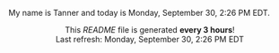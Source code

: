 My name is Tanner and today is Monday, September 30, 2:26 PM EDT.

<p align="center">This <i>README</i> file is generated <b>every 3 hours</b>!</br>Last refresh: Monday, September 30, 2:26 PM EDT<br /></p>
